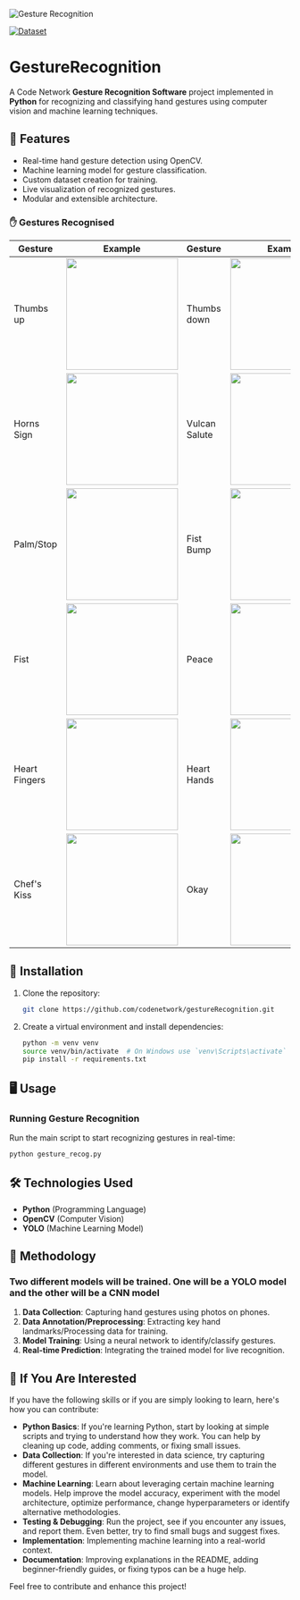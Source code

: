 ![Gesture Recognition](.github/assets/banner.svg)

[![Dataset](https://img.shields.io/badge/Dataset-🤗Huggingface-blue.svg)](https://huggingface.co/datasets/CNGR/CN_Gesture_Recognition)

# GestureRecognition

A Code Network **Gesture Recognition Software** project implemented in **Python** for recognizing and classifying hand gestures using computer vision and machine learning techniques.

## 📌 Features

- Real-time hand gesture detection using OpenCV.
- Machine learning model for gesture classification.
- Custom dataset creation for training.
- Live visualization of recognized gestures.
- Modular and extensible architecture.

### ✋ Gestures Recognised

| Gesture | Example | Gesture | Example |
| ------- | --------| ------- | --------|
| Thumbs up | <img src="https://huggingface.co/datasets/CNGR/CN_Gesture_Recognition/resolve/main/thumbs_up/thumbs_up0.jpeg" width="200"> | Thumbs down | <img src="https://huggingface.co/datasets/CNGR/CN_Gesture_Recognition/resolve/main/thumbs_down/thumbs_down10.jpeg" width="200"> |
| Horns Sign | <img src="https://huggingface.co/datasets/CNGR/CN_Gesture_Recognition/resolve/main/horns_sign/horns_sign0.jpeg" width="200"> | Vulcan Salute | <img src="https://huggingface.co/datasets/CNGR/CN_Gesture_Recognition/resolve/main/vulcan_salute/vulcan_salute0.jpeg" width="200"> |
| Palm/Stop | <img src="https://huggingface.co/datasets/CNGR/CN_Gesture_Recognition/resolve/main/palm/palm12.jpeg" width="200"> | Fist Bump | <img src="https://huggingface.co/datasets/CNGR/CN_Gesture_Recognition/resolve/main/fist_bump/fist_bump10.jpeg" width="200"> |
| Fist | <img src="https://huggingface.co/datasets/CNGR/CN_Gesture_Recognition/resolve/main/fist_up/fist_up0.jpeg" width="200"> | Peace | <img src="https://huggingface.co/datasets/CNGR/CN_Gesture_Recognition/resolve/main/peace/peace0.jpeg" width="200"> |
| Heart Fingers | <img src="https://huggingface.co/datasets/CNGR/CN_Gesture_Recognition/resolve/main/heart_fingers/heart_fingers0.jpeg" width="200"> | Heart Hands | <img src="https://huggingface.co/datasets/CNGR/CN_Gesture_Recognition/resolve/main/heart_hands/heart_hands10.jpeg" width="200"> |
| Chef's Kiss | <img src="https://huggingface.co/datasets/CNGR/CN_Gesture_Recognition/resolve/main/chefs_kiss/chefs_kiss11.jpeg" width="200"> | Okay | <img src="https://huggingface.co/datasets/CNGR/CN_Gesture_Recognition/resolve/main/okay/okay0.jpeg" width="200"> |

## 🚀 Installation

1. Clone the repository:

   ```bash
   git clone https://github.com/codenetwork/gestureRecognition.git
   ```

2. Create a virtual environment and install dependencies:

   ```bash
   python -m venv venv
   source venv/bin/activate  # On Windows use `venv\Scripts\activate`
   pip install -r requirements.txt
   ```

## 🖥️ Usage

### Running Gesture Recognition

Run the main script to start recognizing gestures in real-time:

```bash
python gesture_recog.py
```

## 🛠️ Technologies Used

- **Python** (Programming Language)
- **OpenCV** (Computer Vision)
- **YOLO** (Machine Learning Model)

## 🧪 Methodology

### Two different models will be trained. One will be a YOLO model and the other will be a CNN model

1. **Data Collection**: Capturing hand gestures using photos on phones.
2. **Data Annotation/Preprocessing**: Extracting key hand landmarks/Processing data for training.
3. **Model Training**: Using a neural network to identify/classify gestures.
4. **Real-time Prediction**: Integrating the trained model for live recognition.

## 🌟 If You Are Interested

If you have the following skills or if you are simply looking to learn, here's how you can contribute:

- **Python Basics**: If you're learning Python, start by looking at simple scripts and trying to understand how they work. You can help by cleaning up code, adding comments, or fixing small issues.
- **Data Collection**: If you're interested in data science, try capturing different gestures in different environments and use them to train the model.
- **Machine Learning**: Learn about leveraging certain machine learning models. Help improve the model accuracy, experiment with the model architecture, optimize performance, change hyperparameters or identify alternative methodologies.
- **Testing & Debugging**: Run the project, see if you encounter any issues, and report them. Even better, try to find small bugs and suggest fixes.
- **Implementation**: Implementing machine learning into a real-world context.
- **Documentation**: Improving explanations in the README, adding beginner-friendly guides, or fixing typos can be a huge help.

Feel free to contribute and enhance this project!
